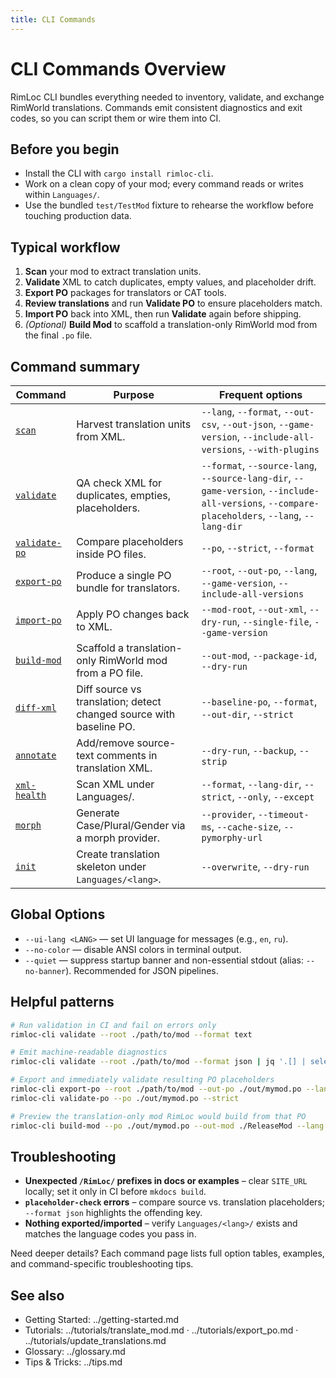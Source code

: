 ```yaml
---
title: CLI Commands
---
```


# CLI Commands Overview

RimLoc CLI bundles everything needed to inventory, validate, and exchange RimWorld translations. Commands emit consistent diagnostics and exit codes, so you can script them or wire them into CI.

## Before you begin

- Install the CLI with `cargo install rimloc-cli`.
- Work on a clean copy of your mod; every command reads or writes within `Languages/`.
- Use the bundled `test/TestMod` fixture to rehearse the workflow before touching production data.

## Typical workflow

1. **Scan** your mod to extract translation units.
2. **Validate** XML to catch duplicates, empty values, and placeholder drift.
3. **Export PO** packages for translators or CAT tools.
4. **Review translations** and run **Validate PO** to ensure placeholders match.
5. **Import PO** back into XML, then run **Validate** again before shipping.
6. *(Optional)* **Build Mod** to scaffold a translation-only RimWorld mod from the final `.po` file.

## Command summary

| Command | Purpose | Frequent options |
|---------|---------|------------------|
| [`scan`](scan.md) | Harvest translation units from XML. | `--lang`, `--format`, `--out-csv`, `--out-json`, `--game-version`, `--include-all-versions`, `--with-plugins` |
| [`validate`](validate.md) | QA check XML for duplicates, empties, placeholders. | `--format`, `--source-lang`, `--source-lang-dir`, `--game-version`, `--include-all-versions`, `--compare-placeholders`, `--lang`, `--lang-dir` |
| [`validate-po`](validate_po.md) | Compare placeholders inside PO files. | `--po`, `--strict`, `--format` |
| [`export-po`](export_import.md#export-po) | Produce a single PO bundle for translators. | `--root`, `--out-po`, `--lang`, `--game-version`, `--include-all-versions` |
| [`import-po`](export_import.md#import-po) | Apply PO changes back to XML. | `--mod-root`, `--out-xml`, `--dry-run`, `--single-file`, `--game-version` |
| [`build-mod`](build_mod.md) | Scaffold a translation-only RimWorld mod from a PO file. | `--out-mod`, `--package-id`, `--dry-run` |
| [`diff-xml`](diff_xml.md) | Diff source vs translation; detect changed source with baseline PO. | `--baseline-po`, `--format`, `--out-dir`, `--strict` |
| [`annotate`](annotate.md) | Add/remove source-text comments in translation XML. | `--dry-run`, `--backup`, `--strip` |
| [`xml-health`](xml_health.md) | Scan XML under Languages/. | `--format`, `--lang-dir`, `--strict`, `--only`, `--except` |
| [`morph`](morph.md) | Generate Case/Plural/Gender via a morph provider. | `--provider`, `--timeout-ms`, `--cache-size`, `--pymorphy-url` |
| [`init`](init.md) | Create translation skeleton under `Languages/<lang>`. | `--overwrite`, `--dry-run` |

## Global Options

- `--ui-lang <LANG>` — set UI language for messages (e.g., `en`, `ru`).
- `--no-color` — disable ANSI colors in terminal output.
- `--quiet` — suppress startup banner and non-essential stdout (alias: `--no-banner`). Recommended for JSON pipelines.

## Helpful patterns

```bash
# Run validation in CI and fail on errors only
rimloc-cli validate --root ./path/to/mod --format text

# Emit machine-readable diagnostics
rimloc-cli validate --root ./path/to/mod --format json | jq '.[] | select(.level=="error")'

# Export and immediately validate resulting PO placeholders
rimloc-cli export-po --root ./path/to/mod --out-po ./out/mymod.po --lang ru
rimloc-cli validate-po --po ./out/mymod.po --strict

# Preview the translation-only mod RimLoc would build from that PO
rimloc-cli build-mod --po ./out/mymod.po --out-mod ./ReleaseMod --lang ru --dry-run
```

## Troubleshooting

- **Unexpected `/RimLoc/` prefixes in docs or examples** – clear `SITE_URL` locally; set it only in CI before `mkdocs build`.
- **`placeholder-check` errors** – compare source vs. translation placeholders; `--format json` highlights the offending key.
- **Nothing exported/imported** – verify `Languages/<lang>/` exists and matches the language codes you pass in.

Need deeper details? Each command page lists full option tables, examples, and command-specific troubleshooting tips.

## See also

- Getting Started: ../getting-started.md
- Tutorials: ../tutorials/translate_mod.md · ../tutorials/export_po.md · ../tutorials/update_translations.md
- Glossary: ../glossary.md
- Tips & Tricks: ../tips.md
